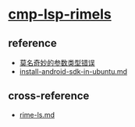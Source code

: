 # [cmp-lsp-rimels](https://github.com/liubianshi/cmp-lsp-rimels)

## reference

- [莫名奇妙的参数类型错误](https://github.com/liubianshi/cmp-lsp-rimels/issues/1)
- [install-android-sdk-in-ubuntu.md](https://gist.github.com/EmadAdly/dfd18bf1ed7380fb9754ef798d23ec3b)

## cross-reference

- [rime-ls.md](/srv/rime-ls.md)
